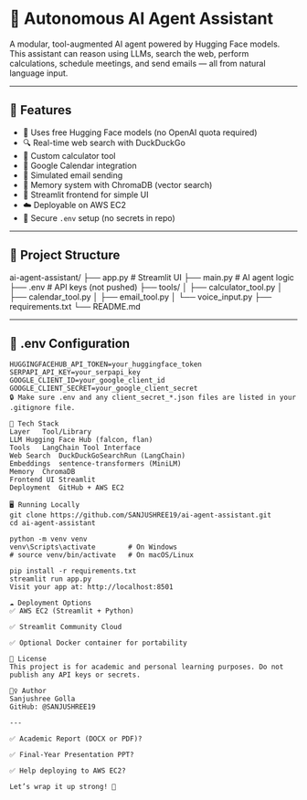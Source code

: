 # 🤖 Autonomous AI Agent Assistant

A modular, tool-augmented AI agent powered by Hugging Face models. This assistant can reason using LLMs, search the web, perform calculations, schedule meetings, and send emails — all from natural language input.

---

## 🚀 Features

- 🧠 Uses free Hugging Face models (no OpenAI quota required)
- 🔍 Real-time web search with DuckDuckGo
- 🧮 Custom calculator tool
- 📅 Google Calendar  integration
- 📧 Simulated email sending
- 🧠 Memory system with ChromaDB (vector search)
- 🎨 Streamlit frontend for simple UI
- ☁️ Deployable on AWS EC2
- 🔐 Secure `.env` setup (no secrets in repo)

---

## 📂 Project Structure

ai-agent-assistant/
├── app.py # Streamlit UI
├── main.py # AI agent logic
├── .env # API keys (not pushed)
├── tools/
│ ├── calculator_tool.py
│ ├── calendar_tool.py
│ ├── email_tool.py
│ └── voice_input.py
├── requirements.txt
└── README.md 

---

## 🔑 .env Configuration

```env
HUGGINGFACEHUB_API_TOKEN=your_huggingface_token
SERPAPI_API_KEY=your_serpapi_key
GOOGLE_CLIENT_ID=your_google_client_id
GOOGLE_CLIENT_SECRET=your_google_client_secret
🔒 Make sure .env and any client_secret_*.json files are listed in your .gitignore file.

🧠 Tech Stack
Layer	Tool/Library
LLM	Hugging Face Hub (falcon, flan)
Tools	LangChain Tool Interface
Web Search	DuckDuckGoSearchRun (LangChain)
Embeddings	sentence-transformers (MiniLM)
Memory	ChromaDB
Frontend UI	Streamlit
Deployment	GitHub + AWS EC2

🖥️ Running Locally
git clone https://github.com/SANJUSHREE19/ai-agent-assistant.git
cd ai-agent-assistant

python -m venv venv
venv\Scripts\activate        # On Windows
# source venv/bin/activate   # On macOS/Linux

pip install -r requirements.txt
streamlit run app.py
Visit your app at: http://localhost:8501

☁️ Deployment Options
✅ AWS EC2 (Streamlit + Python)

✅ Streamlit Community Cloud

✅ Optional Docker container for portability

📘 License
This project is for academic and personal learning purposes. Do not publish any API keys or secrets.

🙋‍♀️ Author
Sanjushree Golla
GitHub: @SANJUSHREE19

---

✅ Academic Report (DOCX or PDF)?

✅ Final-Year Presentation PPT?

✅ Help deploying to AWS EC2?

Let’s wrap it up strong! 💪

